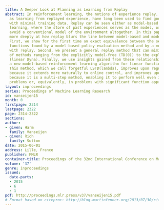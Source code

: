 ```yaml
---
title: A Deeper Look at Planning as Learning from Replay
abstract: In reinforcement learning, the notions of experience replay, and of planning
  as learning from replayed experience, have long been used to find good policies
  with minimal training data. Replay can be seen either as model-based reinforcement
  learning, where the store of past experiences serves as the model, or as a way to
  avoid a conventional model of the environment altogether. In this paper, we look
  more deeply at how replay blurs the line between model-based and model-free methods.
  First, we show for the first time an exact equivalence between the sequence of value
  functions found by a model-based policy-evaluation method and by a model-free method
  with replay. Second, we present a general replay method that can mimic a spectrum
  of methods ranging from the explicitly model-free (TD(0)) to the explicitly model-based
  (linear Dyna). Finally, we use insights gained from these relationships to design
  a new model-based reinforcement learning algorithm for linear function approximation.
  This method, which we call forgetful LSTD(lambda), improves upon regular LSTD(lambda)
  because it extends more naturally to online control, and improves upon linear Dyna
  because it is a multi-step method, enabling it to perform well even in non-Markov
  problems or, equivalently, in problems with significant function approximation.
layout: inproceedings
series: Proceedings of Machine Learning Research
id: vanseijen15
month: 0
firstpage: 2314
lastpage: 2322
page: 2314-2322
sections: 
author:
- given: Harm
  family: Vanseijen
- given: Rich
  family: Sutton
date: 2015-06-01
address: Lille, France
publisher: PMLR
container-title: Proceedings of the 32nd International Conference on Machine Learning
volume: '37'
genre: inproceedings
issued:
  date-parts:
  - 2015
  - 6
  - 1
pdf: http://proceedings.mlr.press/v37/vanseijen15.pdf
# Format based on citeproc: http://blog.martinfenner.org/2013/07/30/citeproc-yaml-for-bibliographies/
---
```

